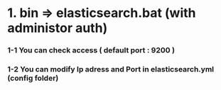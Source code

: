 <h1>1. bin => elasticsearch.bat (with administor auth) </h1>
<h3>1-1 You can check access <localhost:9200> ( default port : 9200 )</h3>
<h3>1-2 You can modify Ip adress and Port in elasticsearch.yml (config folder)
